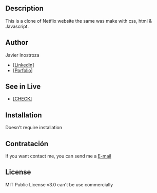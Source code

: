 ## Description
This is a clone of Netflix website the same was make with css, html & Javascript.

## Author
Javier Inostroza

* [[Linkedin]](https://www.linkedin.com/in/inostrozajavier/ "[Linkedin]")
* [[Porfolio]](https://inostrozajavier.com/ "[Porfolio]")

## See in Live
- [[CHECK]](https://inostrozajavier.github.io/inoflix/ "[ENLACEGITHUBPAGES]")

## Installation
Doesn't require installation

## Contratación
If you want contact me, you can send me a [E-mail](mailto:contacto@inostrozajavier.com "E-mail")

## License
MIT Public License v3.0
can't be use commercially
